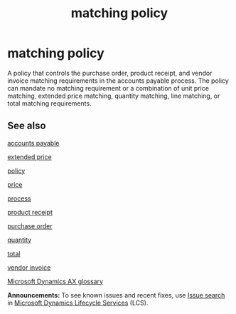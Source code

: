 ﻿---
title: " matching policy"
TOCTitle: " matching policy"
ms:assetid: DynamicsAXGlossary.1368088
ms:mtpsurl: https://technet.microsoft.com/en-us/library/dynamicsaxglossary.1368088(v=AX.60)
ms:contentKeyID: 36056818
ms.date: 08/25/2014
mtps_version: v=AX.60
f1_keywords:
- Glossary.matching policy
---

# matching policy

A policy that controls the purchase order, product receipt, and vendor invoice matching requirements in the accounts payable process. The policy can mandate no matching requirement or a combination of unit price matching, extended price matching, quantity matching, line matching, or total matching requirements.

## See also

[accounts payable](accounts-payable_1.md)

[extended price](extended-price.md)

[policy](policy.md)

[price](price.md)

[process](process.md)

[product receipt](product-receipt.md)

[purchase order](purchase-order.md)

[quantity](quantity.md)

[total](total.md)

[vendor invoice](vendor-invoice.md)

[Microsoft Dynamics AX glossary](microsoft-dynamics-ax-glossary.md)

  
**Announcements:** To see known issues and recent fixes, use [Issue search](http://go.microsoft.com/fwlink/?linkid=389258) in [Microsoft Dynamics Lifecycle Services](http://go.microsoft.com/fwlink/?linkid=306505) (LCS).

